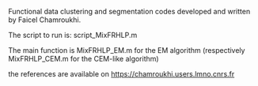 Functional data clustering and segmentation codes developed and written by Faicel Chamroukhi.


The script to run is: script_MixFRHLP.m

The main function is MixFRHLP_EM.m for the EM algorithm (respectively MixFRHLP_CEM.m for the CEM-like algorithm)


the references are available on https://chamroukhi.users.lmno.cnrs.fr

